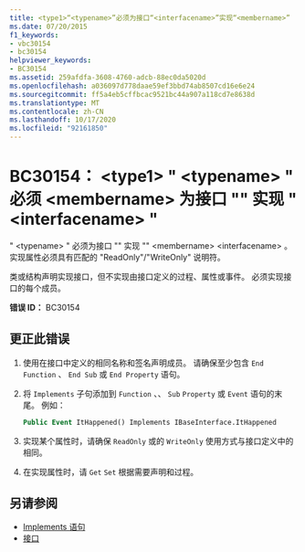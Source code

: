 ```yaml
---
title: <type1>“<typename>”必须为接口“<interfacename>”实现“<membername>”
ms.date: 07/20/2015
f1_keywords:
- vbc30154
- bc30154
helpviewer_keywords:
- BC30154
ms.assetid: 259afdfa-3608-4760-adcb-88ec0da5020d
ms.openlocfilehash: a036097d778daae59ef3bbd74ab8507cd16e6e24
ms.sourcegitcommit: ff5a4eb5cffbcac9521bc44a907a118cd7e8638d
ms.translationtype: MT
ms.contentlocale: zh-CN
ms.lasthandoff: 10/17/2020
ms.locfileid: "92161850"
---
```

# <a name="bc30154-type1typename-must-implement-membername-for-interface-interfacename"></a>BC30154： \<type1> " \<typename> " 必须 \<membername> 为接口 "" 实现 " \<interfacename> "

" \<typename> " 必须为接口 "" 实现 "" \<membername> \<interfacename> 。 实现属性必须具有匹配的 "ReadOnly"/"WriteOnly" 说明符。

 类或结构声明实现接口，但不实现由接口定义的过程、属性或事件。 必须实现接口的每个成员。

 **错误 ID：** BC30154

## <a name="to-correct-this-error"></a>更正此错误

1. 使用在接口中定义的相同名称和签名声明成员。 请确保至少包含 `End Function` 、 `End Sub` 或 `End Property` 语句。

2. 将 `Implements` 子句添加到 `Function` 、、 `Sub` `Property` 或 `Event` 语句的末尾。 例如：

    ```vb
    Public Event ItHappened() Implements IBaseInterface.ItHappened
    ```

3. 实现某个属性时，请确保 `ReadOnly` 或的 `WriteOnly` 使用方式与接口定义中的相同。

4. 在实现属性时，请 `Get` `Set` 根据需要声明和过程。

## <a name="see-also"></a>另请参阅

- [Implements 语句](../statements/implements-statement.md)
- [接口](../../programming-guide/language-features/interfaces/index.md)
